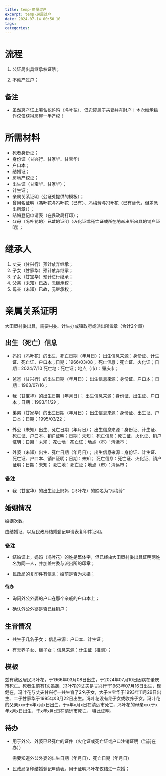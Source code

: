 ```yaml
---
title: temp-房屋过户
excerpt: temp-房屋过户
date: 2024-07-14 00:50:10
tags:
categories:
---
```


# 流程

1. 公证局出具继承权证明；

2. 不动产过户；

## 备注

- 虽然房产证上署名仅妈妈（冯叶花），但实际属于夫妻共有财产！本次继承操作仅仅获得房屋一半产权！


# 所需材料

- 死者身份证；
- 身份证（甘兴行、甘家华、甘宝华）
- 户口本；
- 结婚证；
- 房地产权证；
- 出生证（甘宝华、甘家华）；
- 计生证；
- 亲属关系证明（公证处提供的模板）；
- 曾用名证明（馮叶花与冯叶花（已有）、冯梅芳与冯叶花（已有替代，但差派出所章））；
- 结婚登记申请表（在民政局打印）；
- 父母（冯叶花的）已故的证明（火化证或死亡证或所在地派出所出具的销户证明）；

# 继承人

1. 丈夫（甘兴行）预计放弃继承；
2. 子女（甘家华）预计放弃继承；
3. 子女（甘宝华）预计进行继承；
4. 父亲（未知）已故，无继承权；
5. 母亲（未知）已故，无继承权；

# 亲属关系证明

大田塱村委出具，需要村委、计生办或镇政府或派出所盖章（合计2个章）

## 出生（死亡）信息

- 妈妈（冯叶花）的出生、死亡日期（年月日）；
  出生信息来源：身份证、计生证、死亡证、户口本；日期：1966/03/08；
  死亡信息：死亡证、火化证；日期：2024/7/10
  死亡地：死亡证；地点（市）：肇庆市；

- 爸爸（甘兴行）的出生日期（年月日）；
  出生信息来源：身份证、户口本；日期：1963/07/16；

- 我（甘宝华）的出生日期（年月日）；
  出生信息来源：身份证、出生证、户口本；日期：1993/11/29；

- 弟弟（甘家华）的出生日期（年月日）；
  出生信息来源：身份证、出生证、户口本；日期：1995/03/22；

- 外公（未知）出生、死亡日期（年月日）；
  出生信息来源：身份证、计生证、死亡证、户口本、销户证明；日期：未知；
  死亡信息：死亡证、火化证、销户证明；日期：未知；
  死亡地：死亡证；地点（市）：清远市；

- 外婆（未知）出生、死亡日期（年月日）；
  出生信息来源：身份证、计生证、死亡证、户口本、销户证明；日期：未知；
  死亡信息：死亡证、火化证、销户证明；日期：未知；
  死亡地：死亡证；地点（市）：清远市；

### 备注

- 我（甘宝华）的出生证上妈妈（冯叶花）的姓名为“冯梅芳”

## 婚姻情况

婚姻次数。

由结婚证、以及民政局结婚登记申请表复印件证明。

### 备注

- 结婚证上，妈妈（冯叶花）的姓是繁体字，但已经由大田塱村委出具证明两姓名为同一人，并加盖村委与派出所的印章；

- 民政局的复印件有信息：婚前是否为未婚；

#### 待办

- 询问外公外婆的户口在那个亲戚的户口本上；

- 确认外公外婆是否已经销户；

## 生育情况

- 共生于几名子女；
  信息来源：户口本、计生证；

- 有无养子女、继子女；
  信息来源：计生证（推测）；

## 模板

兹有我区居民冯叶花，于1966年03月08日出生，于2024年07月10日因病在肇庆市死亡。死者生前有1次婚姻，冯叶花的丈夫是甘兴行于1963年07月16日出生，现健在，冯叶花与丈夫甘兴行一共生育了2名子女，大子甘宝华于1993年11月29日出生、二子甘家华于1995年03月22日出生。冯叶花没有继子女或收养子女。冯叶花的父亲xxx于x年x月x日出生，于x年x月x日在清远市死亡，冯叶花的母亲xxx于x年x月x日出生，于x年x月x日在清远市死亡。
特此证明。

## 待办

- 用于外公、外婆已经死亡的证件（火化证或死亡证或户口注销证明（当前在办））

  需要知道外公外婆的出生日期（年月日）、死亡日期（年月日）

- 民政局复印结婚登记申请表。用于证明冯叶花仅结过一次婚；